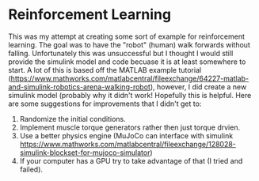 # Reinforcement Learning

This was my attempt at creating some sort of example for reinforcement learning. The goal was to have the "robot" (human) walk forwards without falling. Unfortunately this was unsuccessful but I thought I would still provide
the simulink model and code becuase it is at least somewhere to start. A lot of this is based off the MATLAB example tutorial (https://www.mathworks.com/matlabcentral/fileexchange/64227-matlab-and-simulink-robotics-arena-walking-robot), however, I did create a new simulink model (probably why it didn't work! Hopefully this is 
helpful. Here are some suggestions for improvements that I didn't get to:

1. Randomize the initial conditions.
2. Implement muscle torque generators rather then just torque drvien.
3. Use a better physics engine (MuJoCo can interface with simulink https://www.mathworks.com/matlabcentral/fileexchange/128028-simulink-blockset-for-mujoco-simulator)
4. If your computer has a GPU try to take advantage of that (I tried and failed).
